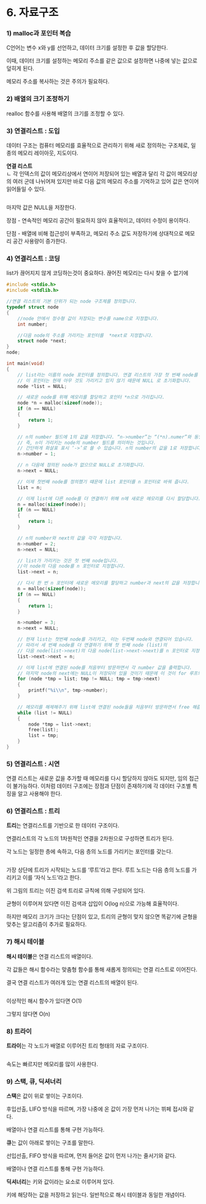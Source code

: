 # 6. 자료구조

### 1) malloc과 포인터 복습

C언어는 변수 x와 y를 선언하고, 데이터 크기를 설정한 후 값을 할당한다.

이때, 데이터 크기를 설정하는 메모리 주소를 같은 값으로 설정하면 나중에 넣는 값으로 덮히게 된다.

메모리 주소를 복사하는 것은 주의가 필요하다.



### 2) **배열의 크기 조정하기**

realloc 함수를 사용해 배열의 크기를 조정할 수 있다.



### 3) 연결리스트 : 도입

데이터 구조는 컴퓨터 메모리를 효율적으로 관리하기 위해 새로 정의하는 구조체로, 일종의 메모리 레이아웃, 지도이다.

**연결 리스트** \
ㄴ 각 인덱스의 값이 메모리상에서 연이어 저장되어 있는 배열과 달리 각 값이 메모리상의 여러 군데 나뉘어져 있지만 바로 다음 값의 메모리 주소를 기억하고 있어 값은 연이어 읽어들일 수 있다.

<figure><img src="../../.gitbook/assets/image (132).png" alt=""><figcaption></figcaption></figure>

마지막 값은 NULL을 저장한다.

장점 - 연속적인 메모리 공간이 필요하지 않아 효율적이고, 데이터 수정이 용이하다.

단점 - 배열에 비해 접근성이 부족하고, 메모리 주소 값도 저장하기에 상대적으로 메모리 공간 사용량이 증가한다.



### 4) 연결리스트 : 코딩

list가 끊어지지 않게 코딩하는것이 중요하다. 끊어진 메모리는 다시 찾을 수 없기에

```c
#include <stdio.h>
#include <stdlib.h>

//연결 리스트의 기본 단위가 되는 node 구조체를 정의합니다.
typedef struct node
{
    //node 안에서 정수형 값이 저장되는 변수를 name으로 지정합니다.
    int number; 

    //다음 node의 주소를 가리키는 포인터를  *next로 지정합니다.
    struct node *next;
}
node;

int main(void)
{
    // list라는 이름의 node 포인터를 정의합니다. 연결 리스트의 가장 첫 번째 node를 가리킬 것입니다. 
    // 이 포인터는 현재 아무 것도 가리키고 있지 않기 때문에 NULL 로 초기화합니다.
    node *list = NULL;

    // 새로운 node를 위해 메모리를 할당하고 포인터 *n으로 가리킵니다.
    node *n = malloc(sizeof(node));
    if (n == NULL)
    {
        return 1;
    }

    // n의 number 필드에 1의 값을 저장합니다. “n->number”는 “(*n).numer”와 동일한 의미입니다. 
    // 즉, n이 가리키는 node의 number 필드를 의미하는 것입니다. 
    // 간단하게 화살표 표시 ‘->’로 쓸 수 있습니다. n의 number의 값을 1로 저장합니다.
    n->number = 1;

    // n 다음에 정의된 node가 없으므로 NULL로 초기화합니다.
    n->next = NULL;

    // 이제 첫번째 node를 정의했기 떄문에 list 포인터를 n 포인터로 바꿔 줍니다.
    list = n;

    // 이제 list에 다른 node를 더 연결하기 위해 n에 새로운 메모리를 다시 할당합니다.
    n = malloc(sizeof(node));
    if (n == NULL)
    {
        return 1;
    }

    // n의 number와 next의 값을 각각 저장합니다.
    n->number = 2;
    n->next = NULL;

    // list가 가리키는 것은 첫 번째 node입니다. 
    //이 node의 다음 node를 n 포인터로 지정합니다.
    list->next = n;

    // 다시 한 번 n 포인터에 새로운 메모리를 할당하고 number과 next의 값을 저장합니다.
    n = malloc(sizeof(node));
    if (n == NULL)
    {
        return 1;
    }

    n->number = 3;
    n->next = NULL;

    // 현재 list는 첫번째 node를 가리키고, 이는 두번째 node와 연결되어 있습니다. 
    // 따라서 세 번째 node를 더 연결하기 위해 첫 번째 node (list)의 
    // 다음 node(list->next)의 다음 node(list->next->next)를 n 포인터로 지정합니다.
    list->next->next = n;

    // 이제 list에 연결된 node를 처음부터 방문하면서 각 number 값을 출력합니다. 
    // 마지막 node의 next에는 NULL이 저장되어 있을 것이기 때문에 이 것이 for 루프의 종료 조건이 됩니다.
    for (node *tmp = list; tmp != NULL; tmp = tmp->next)
    {
        printf("%i\\n", tmp->number);
    }

    // 메모리를 해제해주기 위해 list에 연결된 node들을 처음부터 방문하면서 free 해줍니다.
    while (list != NULL)
    {
        node *tmp = list->next;
        free(list);
        list = tmp;
    }
}
```



### 5) 연결리스트 : 시연

연결 리스트는 새로운 값을 추가할 때 메모리를 다시 할당하지 않아도 되지만, 임의 접근이 불가능하다. 이처럼 데이터 구조에는 장점과 단점이 존재하기에 각 데이터 구조별 특징을 알고 사용해야 한다.



### 6) 연결리스트 : 트리

**트리**는 연결리스트를 기반으로 한 데이터 구조이다.

연결리스트의 각 노드의 1차원적인 연결을 2차원으로 구성하면 트리가 된다.

각 노드는 일정한 층에 속하고, 다음 층의 노드를 가리키는 포인터를 갖는다.

<figure><img src="../../.gitbook/assets/image (154).png" alt=""><figcaption></figcaption></figure>

가장 상단에 트리가 시작되는 노드를 ‘루트’라고 한다. 루트 노드는 다음 층의 노드를 가리키고 이를 ‘자식 노드’라고 한다.

위 그림의 트리는 이진 검색 트리로 규칙에 의해 구성되어 있다.

균형이 이루어져 있다면 이진 검색과 삽입이 O(log n)으로 가능해 효율적이다.

하지만 메모리 크기가 크다는 단점이 있고, 트리의 균형이 맞지 않으면 똑같기에 균형을 맞추는 알고리즘이 추가로 필요하다.



### 7) 해시 테이블

**해시 테이블**은 연결 리스트의 배열이다.

각 값들은 해시 함수라는 맞춤형 함수를 통해 새롭게 정의되는 연결 리스트로 이어진다.

결국 연결 리스트가 여러개 있는 연결 리스트의 배열이 된다.

<figure><img src="../../.gitbook/assets/image (111).png" alt=""><figcaption></figcaption></figure>

이상적인 해시 함수가 있다면 O(1)

그렇지 않다면 O(n)



### 8) 트라이

**트라이**는 각 노드가 배열로 이루어진 트리 형태의 자료 구조이다.

<figure><img src="../../.gitbook/assets/image (11) (1) (1).png" alt=""><figcaption></figcaption></figure>

속도는 빠르지만 메모리를 많이 사용한다.



### 9) 스택, 큐, 딕셔너리

**스택**은 값이 위로 쌓이는 구조이다.

후입선출, LIFO 방식을 따르며, 가장 나중에 온 값이 가장 먼저 나가는 뷔페 접시와 같다.

배열이나 연결 리스트를 통해 구현 가능하다.

**큐**는 값이 아래로 쌓이는 구조를 말한다.

선입선출, FIFO 방식을 따르며, 먼저 들어온 값이 먼저 나가는 줄서기와 같다.

배열이나 연결 리스트를 통해 구현 가능하다.

**딕셔너리**는 키와 값이라는 요소로 이루어져 있다.

키에 해당하는 값을 저장하고 읽는다. 일반적으로 해시 테이블과 동일한 개념이다.
